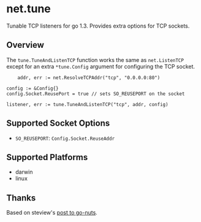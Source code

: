# net.tune

Tunable TCP listeners for go 1.3. Provides extra options for TCP sockets.

## Overview

The `tune.TuneAndListenTCP` function works the same as `net.ListenTCP` except
for an extra `*tune.Config` argument for configuring the TCP socket.

		addr, err := net.ResolveTCPAddr("tcp", "0.0.0.0:80")

    config := &Config{}
    config.Socket.ReusePort = true // sets SO_REUSEPORT on the socket

    listener, err := tune.TuneAndListenTCP("tcp", addr, config)

## Supported Socket Options

* `SO_REUSEPORT`: `Config.Socket.ReuseAddr`


## Supported Platforms

* darwin
* linux

## Thanks

Based on steview's [post to go-nuts](https://groups.google.com/d/msg/golang-nuts/fJyW1GCx_6s/7s-PIHdj4RkJ).

